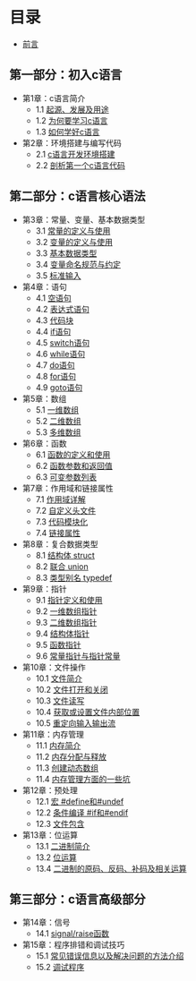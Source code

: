 # 目录
* [前言](preface.md)

## 第一部分：初入c语言

* 第1章：c语言简介
    * 1.1 [起源、发展及用途](01.1.md)
    * 1.2 [为何要学习c语言](01.2.md)
    * 1.3 [如何学好c语言](01.3.md)
* 第2章：环境搭建与编写代码
    * 2.1 [c语言开发环境搭建](02.1.md)
    * 2.2 [剖析第一个c语言代码](02.2.md)
    
## 第二部分：c语言核心语法

* 第3章：常量、变量、基本数据类型
    * 3.1 [常量的定义与使用](03.1.md)
    * 3.2 [变量的定义与使用](03.2.md)
    * 3.3 [基本数据类型](03.3.md)
    * 3.4 [变量命名规范与约定](03.4.md)
    * 3.5 [标准输入](03.5.md)
* 第4章：语句
    * 4.1 [空语句](04.1.md)
    * 4.2 [表达式语句](04.2.md)
    * 4.3 [代码块](04.3.md)
    * 4.4 [if语句](04.4.md)
    * 4.5 [switch语句](04.5.md)
    * 4.6 [while语句](04.6.md)
    * 4.7 [do语句](04.7.md)
    * 4.8 [for语句](04.8.md)
    * 4.9 [goto语句](04.9.md)
* 第5章：数组
    * 5.1 [一维数组](05.1.md)
    * 5.2 [二维数组](05.1.md)
    * 5.3 [多维数组](05.1.md)
* 第6章：函数
    * 6.1 [函数的定义和使用](06.1.md)
    * 6.2 [函数参数和返回值](06.2.md)
    * 6.3 [可变参数列表](06.3.md)
* 第7章：作用域和链接属性
    * 7.1 [作用域详解](07.1.md)
    * 7.2 [自定义头文件](07.2.md)
    * 7.3 [代码模块化](07.3.md)
    * 7.4 [链接属性](07.4.md)
* 第8章：复合数据类型
    * 8.1 [结构体 struct](08.1.md)
    * 8.2 [联合 union](08.2.md)
    * 8.3 [类型别名 typedef](08.3)
* 第9章：指针
    * 9.1 [指针定义和使用](09.1.md)
    * 9.2 [一维数组指针](09.2.md)
    * 9.3 [二维数组指针](09.3.md)
    * 9.4 [结构体指针](09.4.md)
    * 9.5 [函数指针](09.5.md)
    * 9.6 [常量指针与指针常量](09.6.md)
* 第10章：文件操作
    * 10.1 [文件简介](10.1.md)
    * 10.2 [文件打开和关闭](10.2.md)
    * 10.3 [文件读写](10.3.md)
    * 10.4 [获取或设置文件内部位置](10.4.md)
    * 10.5 [重定向输入输出流](10.5.md)
* 第11章：内存管理
    * 11.1 [内存简介](11.1.md)
    * 11.2 [内存分配与释放](11.2.md)
    * 11.3 [创建动态数组](11.3.md)
    * 11.4 [内存管理方面的一些坑](11.4.md)
* 第12章：预处理
    * 12.1 [宏 #define和#undef](12.1.md)
    * 12.2 [条件编译 #if和#endif](12.2.md)
    * 12.3 [文件包含](12.3.md)
* 第13章：位运算
    * 13.1 [二进制简介](13.1.md)
    * 13.2 [位运算](13.2.md)
    * 13.4 [二进制的原码、反码、补码及相关运算](13.3.md)

## 第三部分：c语言高级部分

* 第14章：信号
    * 14.1 [signal/raise函数](14.1.md)
* 第15章：程序排错和调试技巧
    * 15.1 [常见错误信息以及解决问题的方法介绍](15.2.md)
    * 15.2 [调试程序](15.3.md)